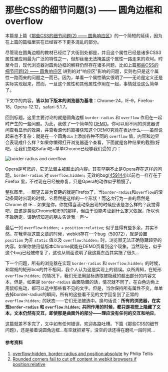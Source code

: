 # 那些CSS的细节问题(3) —— 圆角边框和overflow

本篇是上篇《[那些CSS的细节问题(2) —— 圆角响应区](/details-in-css-part-2-rounded-response-area/)》的一个简短的延续，因为在上篇的篇幅里实在已经容不下更多混乱的部分。


尽管现在圆角边框的教材已经烂了大街到处都是，并且这个属性已经是诸多CSS3属性里应用最为广泛的特性之一，但却丝毫无法掩盖这个属性一路走来的坎坷。时至今日，现代浏览器对圆角边框的解释仍然存在诸多问题，比如上篇[那些CSS的细节问题(2) —— 圆角响应区](/details-in-css-part-2-rounded-response-area/) 讲到的对“响应区”影响的问题，实则也只是这个属性一路而来的问题之一而已。因为，单看一个属性确实很明了——无论是定义还是实际实现起来，然而，一旦这个属性和其他属性作用在一起，事情就没这么简单了。

下文中的内容，**皆以如下版本的浏览器为基准**：Chrome-24，IE-9，Firefox-18，Opera-12.12，safari-5.1.7。



回到标题，这里主要讨论的就是圆角边框 `border-radius` 和 `overflow` 作用在一起时产生的一些问题。为此，我做了一个简单的 [DEMO](http://www.swordair.com/demos/border-radius-and-overflow-scrollbar/)。你可以用不同的浏览器访问查看显示的效果，并查看源代码直接获知这个DEMO究竟在表达什么——虽然说起来也不复杂：就是在一个圆角`div`上添加各种不同的 `overflow` 值，内容和边界会表现成什么样？如果你懒得打开浏览器逐个查看，下面就是各种结果的截图(好吧，让我们忽略Safari吧~单单Chrome已经够我们受的了)：

![border radius and overflow](https://swordair.com/content/images/2014/Jan/border_radius_and_overflow.png)

Opera是可悲的，它无法藏主被超出的内容。其实早期不止是Opera存在这样的问题，`border-radius` 对 `overflow:hidden;` 无效的bug([459144](https://bugzilla.mozilla.org/show_bug.cgi?id=459144))以前也一样存在于 Firefox 里，不过现在已经被修复，只是Opera的动作似乎稍慢了。

整张图里，一眼望去最为奇葩的就是Firefox了，当`border-radius`和`overflow`的滚动条同时出现的时候，它居然是这样的一个形状！而这次行为一直的居然是Chrome 和 IE... 如果是你，你觉得当滚动条出现的时候应该是怎么样的？我觉得吧，应该是类似Chrome和IE9的那样，但由于没能考证到什么定义依据，所以也不敢确定。请确切知道的朋友告诉我一声～

最后一列 `overflow:hidden;` + `position:relative`; 似乎显得有些多余，其实不然。在我草拟这篇文章的时候，webkit存在一个bug（[50072](https://bugs.webkit.org/show_bug.cgi?id=50072)），就是设置 `position` 为非 `static` 值以及 `overflow:hidden;` 时，浏览器无法正确隐藏超界的内容。如果你使用低版本Chrome就能在DEMO页看到这个现象。当然现在，似乎这个bug已经被修复了，这也从侧面说明了我这篇东西其实拖了很久...

下一个问题，所有的浏览器在实现 `border-radius` 和 `overflow:hidden;` 的时候，和常规的矩形box的并不相同，我个人认为这是实现上的错误。众所周知，在矩形`overflow:hidden;` 的情况下，我们无法用鼠标选取被隐藏的超出部分的内容文本，但是，如果是 `border-radius` 曲面隐藏的话，情况就不同了。在白色边角上用鼠标拖动，都可以选中那些看不见的文字。但是，当你保持所有属性不变，单单去掉border-radius的瞬间，所有的这些看不见的文字回复到了正常的 `overflow:hidden;` 的状态——它们无法被选中。换句话说：**所有的浏览器，在实现`border-radius` 和 `overflow:hidden;` 共同作用的时候，都只是视觉上隐藏了文本，文本仍然有交互，即使那是曲面外的部分——理应没有任何的交互和响应**。

这篇就差不多完了，文中如有任何错误，欢迎各路吐槽。下篇《那些CSS的细节问题》，还是接着说圆角边框...有空就抓紧写，没空的话还得在磨叽一段时间...

#### 参考资料

1. [overflow:hidden, border-radius and position:absolute](http://tech.bluesmoon.info/2011/04/overflowhidden-border-radius-and.html) by Philip Tellis
2. [Rounded corners fail to cut off content in webkit browsers if position:relative](http://stackoverflow.com/questions/6144398/rounded-corners-fail-to-cut-off-content-in-webkit-browsers-if-positionrelative)